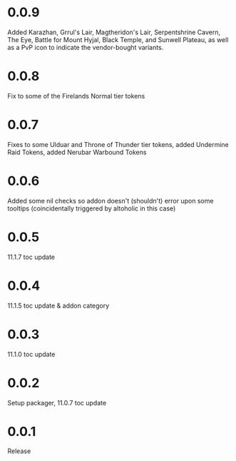 # 0.0.9

Added Karazhan, Grrul's Lair, Magtheridon's Lair, Serpentshrine Cavern, The Eye, Battle for Mount Hyjal, Black Temple, and Sunwell Plateau, as well as a PvP icon to indicate the vendor-bought variants.

# 0.0.8

Fix to some of the Firelands Normal tier tokens

# 0.0.7

Fixes to some Ulduar and Throne of Thunder tier tokens, added Undermine Raid Tokens, added Nerubar Warbound Tokens

# 0.0.6

Added some nil checks so addon doesn't (shouldn't) error upon some tooltips (coincidentally triggered by altoholic in this case)

# 0.0.5

11.1.7 toc update

# 0.0.4

11.1.5 toc update & addon category

# 0.0.3

11.1.0 toc update

# 0.0.2

Setup packager, 11.0.7 toc update

# 0.0.1

Release